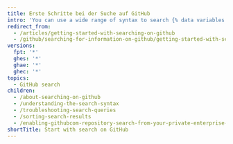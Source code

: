 ```yaml
---
title: Erste Schritte bei der Suche auf GitHub
intro: 'You can use a wide range of syntax to search {% data variables.product.product_name %}. You can adjust the scope of your search, build and troubleshoot queries, and sort search results with qualifiers.'
redirect_from:
  - /articles/getting-started-with-searching-on-github
  - /github/searching-for-information-on-github/getting-started-with-searching-on-github
versions:
  fpt: '*'
  ghes: '*'
  ghae: '*'
  ghec: '*'
topics:
  - GitHub search
children:
  - /about-searching-on-github
  - /understanding-the-search-syntax
  - /troubleshooting-search-queries
  - /sorting-search-results
  - /enabling-githubcom-repository-search-from-your-private-enterprise-environment
shortTitle: Start with search on GitHub
---
```


